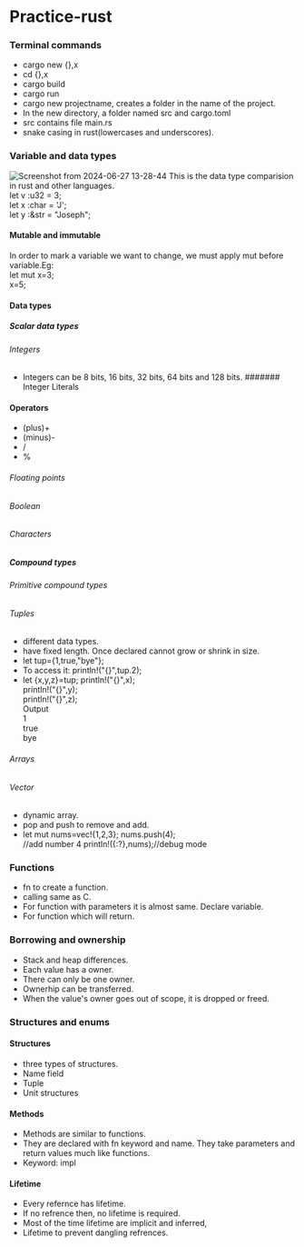 # Practice-rust
### Terminal commands
- cargo new  {},x
- cd {},x
- cargo build
- cargo run
- cargo new projectname, creates a folder in the name of the project.
- In the new directory, a folder named src and cargo.toml
- src contains file main.rs
- snake casing in rust(lowercases and underscores).
### Variable and data types
![Screenshot from 2024-06-27 13-28-44](https://github.com/hawahari/Practice-rust/assets/149294262/1a250c4f-0763-45cc-a8e0-33f5495f969d)
This is the data type comparision in rust and other languages.</br>
let v :u32 = 3;</br>
let x :char = 'J';</br>
let y :&str = "Joseph";</br>
#### Mutable and immutable 
In order to mark a variable we want to change, we must apply mut before variable.Eg:</br>
let mut x=3;</br>
x=5;</br>
#### Data types
##### Scalar data types
###### Integers
- Integers can be 8 bits, 16 bits, 32 bits, 64 bits and 128 bits.
####### Integer Literals
#### Operators
- (plus)+
- (minus)-
- /
- %
###### Floating points
###### Boolean
###### Characters
##### Compound types
###### Primitive compound types
###### Tuples
- different data types.
- have fixed length. Once declared cannot grow or shrink in size.
- let tup={1,true,"bye"};
- To access it: println!("{}",tup.2);
- let {x,y,z}=tup;
println!("{}",x);</br>
println!("{}",y);</br>
println!("{}",z);</br>
  Output</br>
1</br>
true</br>
bye</br>

###### Arrays
###### Vector
- dynamic array.
- pop and push to remove and add.
- let mut nums=vec!{1,2,3};
  nums.push(4);</br>//add number 4
  println!({:?},nums);//debug mode
### Functions
- fn to create a function.
- calling same as C.
- For function with parameters it is almost same. Declare variable.
- For function which will return.
### Borrowing and ownership
- Stack and heap differences.
- Each value has a owner.
- There can only be one owner.
- Ownerhip can be transferred.
- When the value's owner goes out of scope, it is dropped or freed.
### Structures and enums
#### Structures
- three types of structures.
- Name field
- Tuple
- Unit structures
#### Methods
- Methods are similar to functions.
- They are declared with fn keyword and name. They take parameters and return values much like functions.
- Keyword: impl
#### Lifetime
- Every refernce has lifetime.
- If no refrence then, no lifetime is required.
- Most of the time lifetime are implicit and inferred,
- Lifetime to prevent dangling refrences.
